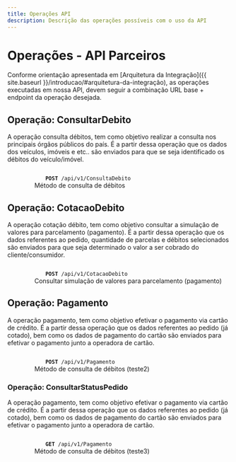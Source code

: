 ```yaml
---
title: Operações API
description: Descrição das operações possíveis com o uso da API
---
```


# Operações - API Parceiros

Conforme orientação apresentada em [Arquitetura da Integração]({{ site.baseurl }}/introducao/#arquitetura-da-integração), as operações executadas em nossa API, devem seguir a combinação URL base + endpoint da operação desejada.

## Operação: ConsultarDebito

A operação consulta débitos, tem como objetivo realizar a consulta nos principais órgãos públicos do país. É a partir dessa operação que os dados dos veículos, imóveis e etc.. são enviados para que se seja identificado os débitos do veículo/imóvel.

<section id="operacao">
<article class="post">
        <p>
        <code>
            <b>POST</b> /api/v1/ConsultaDebito
        </code> Método de consulta de débitos </p>
</article>
</section>

## Operação: CotacaoDebito

A operação cotação débito, tem como objetivo consultar a simulação de valores para parcelamento (pagamento). É a partir dessa operação que os dados referentes ao pedido, quantidade de parcelas e débitos selecionados são enviados para que seja determinado o valor a ser cobrado do cliente/consumidor.

<section id="operacao">
<article class="post">
        <p>
        <code>
            <b>POST</b> /api/v1/CotacaoDebito
        </code> Consultar simulação de valores para parcelamento (pagamento) </p>
</article>
</section>

## Operação: Pagamento

A operação pagamento, tem como objetivo efetivar o pagamento via cartão de crédito. É a partir dessa operação que os dados referentes ao pedido (já cotado), bem como os dados de pagamento do cartão são enviados para efetivar o pagamento junto a operadora de cartão.

<section id="operacao">
<article class="post">
        <p>
        <code>
            <b>POST</b> /api/v1/Pagamento
        </code> Método de consulta de débitos (teste2)</p>
</article>
</section>

### Operação: ConsultarStatusPedido

A operação pagamento, tem como objetivo efetivar o pagamento via cartão de crédito. É a partir dessa operação que os dados referentes ao pedido (já cotado), bem como os dados de pagamento do cartão são enviados para efetivar o pagamento junto a operadora de cartão.

<section id="operacao">
<article class="get">
        <p>
        <code>
            <b>GET</b> /api/v1/Pagamento
        </code> Método de consulta de débitos (teste3)</p>
</article>
</section>